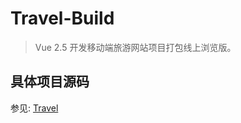 # Travel-Build
> Vue 2.5 开发移动端旅游网站项目打包线上浏览版。

## 具体项目源码
参见: [Travel](https://github.com/evenyao/Travel)
